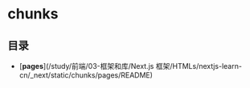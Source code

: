 #  chunks

## 目录

  * [**pages**](/study/前端/03-框架和库/Next.js 框架/HTMLs/nextjs-learn-cn/_next/static/chunks/pages/README)